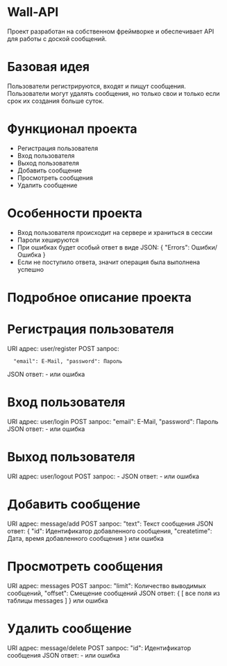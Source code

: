 # Wall-API
Проект разработан на собственном фреймворке и обеспечивает API для работы с доской сообщений.

# Базовая идея
Пользователи регистрируются, входят и пищут сообщения.
Пользователи могут удалять сообщения, но только свои и только если срок их создания больше суток.

# Функционал проекта
- Регистрация пользователя
- Вход пользователя
- Выход пользователя
- Добавить сообщение
- Просмотреть сообщения
- Удалить сообщение

# Особенности проекта
- Вход пользователя происходит на сервере и храниться в сессии
- Пароли хешируются
- При ошибках будет особый ответ в виде JSON: { "Errors": Ошибки/Ошибка }
- Если не поступило ответа, значит операция была выполнена успешно

# Подробное описание проекта

# Регистрация пользователя
URI адрес: user/register
POST запрос: 
```
  "email": E-Mail, "password": Пароль
```
JSON ответ: - или ошибка

# Вход пользователя
URI адрес: user/login
POST запрос: "email": E-Mail, "password": Пароль
JSON ответ: - или ошибка

# Выход пользователя
URI адрес: user/logout
POST запрос: -
JSON ответ: - или ошибка

# Добавить сообщение
URI адрес: message/add
POST запрос: "text": Текст сообщения
JSON ответ: { "id": Идентификатор добавленного сообщения, "createtime": Дата, время добавленного сообщения } или ошибка

# Просмотреть сообщения
URI адрес: messages
POST запрос: "limit": Количество выводимых сообщений, "offset": Смещение сообщений
JSON ответ: { [ все поля из таблицы messages ] } или ошибка

# Удалить сообщение
URI адрес: message/delete
POST запрос: "id": Идентификатор сообщения
JSON ответ: - или ошибка
